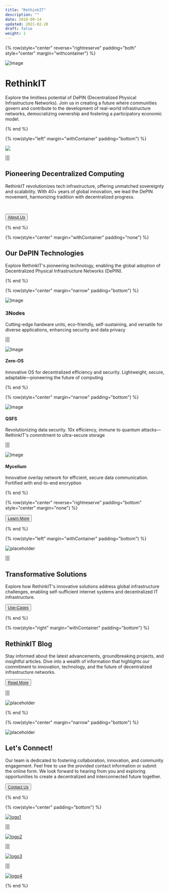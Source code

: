 ```yaml
---
title: "RethinkIT"
description: ""
date: 2018-09-14
updated: 2021-02-20
draft: false
weight: 1
---
```


<!-- section 1 (header) -->

{% row(style="center" reverse="rightreserve" padding="both" style="center" margin="withcontainer") %}

<div class="px-4 md:px-16 lg:px-28">

![Image](./img/map2.png#mx-auto)

  # RethinkIT

  <p>Explore the limitless potential of DePIN (Decentralized Physical Infrastructure Networks). Join us in creating a future where communities govern and contribute to the development of real-world infrastructure networks, democratizing ownership and fostering a participatory economic model.</p>

</div>

{% end %}

<!-- section 2 about -->

{% row(style="left" margin="withContainer" padding="bottom") %}

<div class="container mx-auto"> 

  ![](./img/datacenter.png#mx-auto)

</div>

|||

<div class="container mx-auto"> 

  ## Pioneering Decentralized Computing

  RethinkIT revolutionizes tech infrastructure, offering unmatched sovereignty and scalability. With 40+ years of global innovation, we lead the DePIN movement, harmonizing tradition with decentralized progress.

  <br>

  <button>[About Us](/about)</button>
</div>

{% end %}



<!-- section 3 (TECH) -->

{% row(style="center" margin="withContainer" padding="none") %}

<div class="container mx-auto"> 

  ## Our DePIN Technologies

  <p>Explore RethinkIT's pioneering technology, enabling the global adoption of Decentralized Physical Infrastructure Networks (DePIN).</p>
</div>

{% end %}

<!-- section 3 (TECH-ROW1) -->

{% row(style="center" margin="narrow" padding="bottom") %}

<div class="mx-4 my-4">

  ![Image](./img/3node2.png#md#mx-auto)

 ### 3Nodes
  Cutting-edge hardware units, eco-friendly, self-sustaining, and versatile for diverse applications, enhancing security and data privacy


</div>

|||

<div class="mx-4 my-4">

  ![Image](./img/zero1.png#md#mx-auto)

  #### Zero-OS
  Innovative OS for decentralized efficiency and security. Lightweight, secure, adaptable—pioneering the future of computing

</div>

{% end %}

<!-- section 3 (TECH-ROW2) -->

{% row(style="center" margin="narrow" padding="bottom") %}

<div class="mx-4 my-4">

  ![Image](./img/quantum.png#md#mx-auto)

  #### QSFS
  Revolutionizing data security. 10x efficiency, immune to quantum attacks—RethinkIT's commitment to ultra-secure storage
</div>

|||

<div class="mx-4 my-4">

  ![Image](./img/mycelium2.png#md#mx-auto)

  #### Mycelium
  Innovative overlay network for efficient, secure data communication. Fortified with end-to-end encryption
</div>

{% end %}

{% row(style="center" reverse="rightreserve" padding="bottom" style="center" margin="none") %}

 <button>[Learn More](/technologies)</button>

{% end %}

<!-- section 4 solutions -->

{% row(style="left" margin="withContainer" padding="bottom") %}

![placeholder](./img/city66.png#mx-auto)

|||

## Transformative Solutions

<p>Explore how RethinkIT's innovative solutions address global infrastructure challenges, enabling self-sufficient internet systems and decentralized IT infrastructure.</p>

 <button>[Use-Cases](/solutions)</button>


{% end %}

<!-- section 5 news -->

{% row(style="right" margin="withContainer" padding="bottom") %}

## RethinkIT Blog

<p>Stay informed about the latest advancements, groundbreaking projects, and insightful articles. Dive into a wealth of information that highlights our commitment to innovation, technology, and the future of decentralized infrastructure networks.</p>

 <button>[Read More](/blog)</button>

|||

![placeholder](./img/news.png#mx-auto)

{% end %}

<!-- section 6 contact -->

{% row(style="center" margin="narrow" padding="bottom") %}

<div class="container mx-auto">

![placeholder](./img/astronaut3.png#md#mx-auto)

  ## Let's Connect!

  <p>Our team is dedicated to fostering collaboration, innovation, and community engagement. Feel free to use the provided contact information or submit the online form. We look forward to hearing from you and exploring opportunities to create a decentralized and interconnected future together.</p>

   <button>[Contact Us](/contact)</button>

</div>

{% end %}

<!-- section 6 in the news -->

{% row(style="center" padding="bottom") %}

[![logo1](img/logo_bottom.png#small)](yourlink)

|||

[![logo2](img/logo_bottom.png#small)](yourlink)

|||

[![logo3](img/logo_bottom.png#small)](yourlink)

|||

[![logo4](img/logo_bottom.png#small)](yourlink)

{% end %}